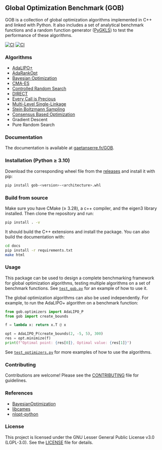 ## Global Optimization Benchmark (GOB)
GOB is a collection of global optimization algorithms implemented in C++ and linked with Python. It also includes a set of analytical benchmark functions and a random function generator ([PyGKLS](https://github.com/gaetanserre/pyGKLS)) to test the performance of these algorithms.

[![CI](https://github.com/gaetanserre/GOB/actions/workflows/build.yml/badge.svg)](https://github.com/gaetanserre/GOB/actions/workflows/build.yml) [![CI](https://github.com/gaetanserre/GOB/actions/workflows/build_doc.yml/badge.svg)](https://github.com/gaetanserre/GOB/actions/workflows/build_doc.yml)

### Algorithms
- [AdaLIPO+](https://dl.acm.org/doi/full/10.1145/3688671.3688763)
- [AdaRankOpt](https://arxiv.org/abs/1603.04381)
- [Bayesian Optimization](https://github.com/bayesian-optimization/BayesianOptimization)
- [CMA-ES](https://github.com/CMA-ES/libcmaes)
- [Controlled Random Search](http://dx.doi.org/10.1007/BF00933504)
- [DIRECT](http://dx.doi.org/10.1007/0-306-48332-7_93)
- [Every Call is Precious](https://arxiv.org/abs/2502.04290?)
- [Multi-Level Single-Linkage](https://ageconsearch.umn.edu/record/272327)
- [Stein Boltzmann Sampling](https://arxiv.org/abs/2402.04689)
- [Consensus Based Optimization](https://arxiv.org/abs/1909.09249)
- Gradient Descent
- Pure Random Search

### Documentation
The documentation is available at [gaetanserre.fr/GOB](https://gaetanserre.fr/GOB/).

### Installation (Python ≥ 3.10)
Download the corresponding wheel file from the [releases](https://github.com/gaetanserre/GOB/releases) and install it with pip:
```bash
pip install gob-<version>-<architecture>.whl
```

### Build from source
Make sure you have CMake (≥ 3.28), a c++ compiler, and the eigen3 library installed. Then clone the repository and run:
```bash
pip install . -v
```
It should build the C++ extensions and install the package. You can also build the documentation with:
```bash
cd docs
pip install -r requirements.txt
make html
```

### Usage
This package can be used to design a complete benchmarking framework for global optimization algorithms, testing multiple algorithms on a set of benchmark functions. See [`test_gob.py`](tests/test_gob_tools.py) for an example of how to use it.

The global optimization algorithms can also be used independently. For example, to run the AdaLIPO+ algorithm on a benchmark function:

```python
from gob.optimizers import AdaLIPO_P
from gob import create_bounds

f = lambda x: return x.T @ x

opt = AdaLIPO_P(create_bounds(2, -5, 5), 300)
res = opt.minimize(f)
print(f"Optimal point: {res[0]}, Optimal value: {res[1]}")
```
See [`test_optimizers.py`](tests/test_optimizers.py) for more examples of how to use the algorithms.

### Contributing
Contributions are welcome! Please see the [CONTRIBUTING](CONTRIBUTING.md) file for guidelines.

### References
- [BayesianOptimization](https://github.com/bayesian-optimization/BayesianOptimization)
- [libcames](https://github.com/CMA-ES/libcmaes)
- [nlopt-python](https://github.com/DanielBok/nlopt-python)

### License
This project is licensed under the GNU Lesser General Public License v3.0 (LGPL-3.0). See the [LICENSE](LICENSE) file for details.
